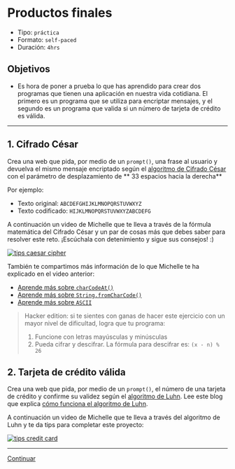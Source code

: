 # Productos finales
- Tipo: `práctica`
- Formato: `self-paced`
- Duración: `4hrs`

## Objetivos

- Es hora de poner a prueba lo que has aprendido para crear dos programas que
tienen una aplicación en nuestra vida cotidiana. El primero es un programa
que se utiliza para encriptar mensajes, y el segundo es un programa que
valida si un número de tarjeta de crédito es válida.

***

## 1. Cifrado César
Crea una web que pida, por medio de un `prompt()`, una frase al usuario y
devuelva el mismo mensaje encriptado según el
[algoritmo de Cifrado César](https://en.wikipedia.org/wiki/Caesar_cipher)
con el parámetro de desplazamiento de ** 33 espacios hacia la derecha**

Por ejemplo:
- Texto original:   `ABCDEFGHIJKLMNOPQRSTUVWXYZ`
- Texto codificado: `HIJKLMNOPQRSTUVWXYZABCDEFG`

A continuación un video de Michelle que te lleva a través de la fórmula
matemática del Cifrado César y un par de cosas más que debes saber para
resolver este reto. ¡Escúchala con detenimiento y sigue sus consejos! :)

[![tips caesar cipher](https://img.youtube.com/vi/zd8eVrXhs7Y/0.jpg)](https://www.youtube.com/watch?v=zd8eVrXhs7Y)

También te compartimos más información de lo que Michelle te ha explicado en el video anterior:

* [Aprende más sobre `charCodeAt()`](https://developer.mozilla.org/es/docs/Web/JavaScript/Referencia/Objetos_globales/String/charCodeAt)
* [Aprende más sobre `String.fromCharCode()`](https://developer.mozilla.org/es/docs/Web/JavaScript/Referencia/Objetos_globales/String/fromCharCode)
* [Aprende más sobre `ASCII`](http://conceptodefinicion.de/ascii/)

> Hacker edition: si te sientes con ganas de hacer este ejercicio con un mayor
nivel de dificultad, logra que tu programa:
>  1. Funcione con letras mayúsculas y minúsculas
>  2. Pueda cifrar y descifrar. La fórmula para descifrar es: `(x - n) % 26`

## 2. Tarjeta de crédito válida

Crea una web que pida, por medio de un `prompt()`, el número de una tarjeta de
crédito y confirme su validez según el [algoritmo de Luhn](https://es.wikipedia.org/wiki/Algoritmo_de_Luhn). Lee este blog que explica [cómo funciona el algoritmo de Luhn](http://www.quobit.mx/asi-funciona-el-algoritmo-de-luhn-para-generar-numeros-de-tarjetas-de-credito.html).

A continuación un video de Michelle que te lleva a través del algoritmo de
Luhn y te da tips para completar este proyecto:

[![tips credit card](https://img.youtube.com/vi/f0zL6Ot9y_w/0.jpg)](https://www.youtube.com/watch?v=f0zL6Ot9y_w)

***
[Continuar](02-code-review.md)
